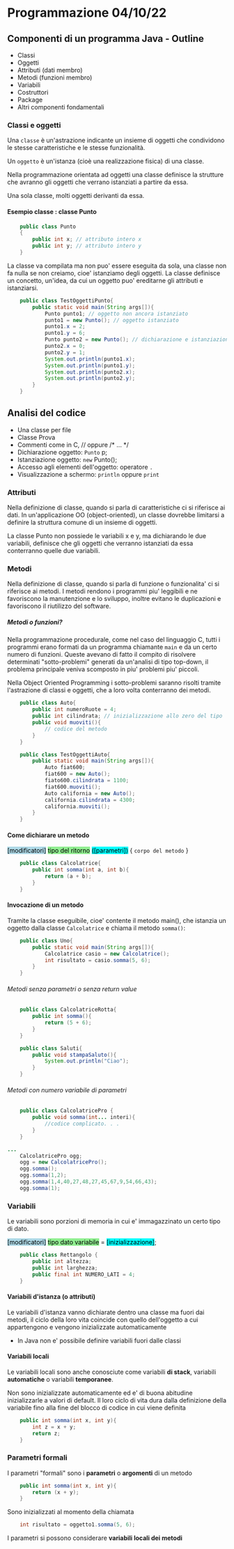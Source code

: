# Programmazione 04/10/22

## Componenti di un programma Java - Outline
+ Classi
+ Oggetti
+ Attributi (dati membro)
+ Metodi (funzioni membro)
+ Variabili
+ Costruttori
+ Package
+ Altri componenti fondamentali
### Classi e oggetti
Una `classe` è un'astrazione indicante un insieme di oggetti che condividono le stesse caratteristiche e le stesse funzionalità.

Un `oggetto` è un'istanza (cioè una realizzazione fisica) di una classe.

Nella programmazione orientata ad oggetti una classe definisce la strutture che avranno gli oggetti che verrano istanziati a partire da essa.

Una sola classe, molti oggetti derivanti da essa.

#### Esempio classe : classe Punto
```java
    public class Punto
    {
        public int x; // attributo intero x
        public int y; // attributo intero y
    }
```
La classe va compilata ma non puo' essere eseguita da sola, una classe non fa nulla se non creiamo, cioe' istanziamo degli oggetti. La classe definisce un concetto, un'idea, da cui un oggetto puo' ereditarne gli attributi e istanziarsi.

```java
    public class TestOggettiPunto{
        public static void main(String args[]){
            Punto punto1; // oggetto non ancora istanziato
            punto1 = new Punto(); // oggetto istanziato
            punto1.x = 2;
            punto1.y = 6;
            Punto punto2 = new Punto(); // dichiarazione e istanziazione di un secondo oggetto Punto
            punto2.x = 0;
            punto2.y = 1;
            System.out.println(punto1.x);
            System.out.println(punto1.y);
            System.out.println(punto2.x);
            System.out.println(punto2.y);
        }
    }
```
## Analisi del codice
+ Una classe per file
+ Classe Prova
+ Commenti come in C, // oppure /* ... */
+ Dichiarazione oggetto: `Punto` p;
+ Istanziazione oggetto: `new` Punto();
+ Accesso agli elementi dell'oggetto: operatore `.`
+ Visualizzazione a schermo: `println` oppure `print`

### Attributi
Nella definizione di classe, quando si parla di caratteristiche ci si riferisce ai dati. In un'applicazione OO (object-oriented), un classe dovrebbe limitarsi a definire la struttura comune di un insieme di oggetti.

La classe Punto non possiede le variabili x e y, ma dichiarando le due variabili, definisce che gli oggetti che verranno istanziati da essa conterranno quelle due variabili.

### Metodi
Nella definizione di classe, quando si parla di funzione o funzionalita' ci si riferisce ai metodi. I metodi rendono i programmi piu' leggibili e ne favoriscono la manutenzione e lo sviluppo, inoltre evitano le duplicazioni e favoriscono il riutilizzo del software.

##### Metodi o funzioni?
Nella programmazione procedurale, come nel caso del linguaggio C, tutti i programmi erano formati da un programma chiamante `main` e da un certo numero di funzioni. Queste avevano di fatto il compito di risolvere determinati "sotto-problemi" generati da un'analisi di tipo top-down, il problema principale veniva scomposto in piu' problemi piu' piccoli.

Nella Object Oriented Programming i sotto-problemi saranno risolti tramite l'astrazione di classi e oggetti, che a loro volta conterranno dei metodi.

```java
    public class Auto{
        public int numeroRuote = 4;
        public int cilindrata; // inizializzazione allo zero del tipo
        public void muoviti(){
            // codice del metodo
        }
    }
```

```java
    public class TestOggettiAuto{
        public static void main(String args[]){
            Auto fiat600;
            fiat600 = new Auto();
            fiato600.cilindrata = 1100;
            fiat600.muoviti();
            Auto california = new Auto();
            california.cilindrata = 4300;
            california.muoviti();
        }
    }
```

#### Come dichiarare un metodo
<mark style ="background-color: lightblue">[modificatori]</mark> <mark style ="background-color: lightgreen">tipo del ritorno</mark> <mark style ="background-color: cyan">([parametri])</mark> {
    `corpo del metodo`
}

```java
    public class Calcolatrice{
        public int somma(int a, int b){
            return (a + b);
        }
    }
```
#### Invocazione di un metodo
Tramite la classe eseguibile, cioe' contente il metodo main(), che istanzia un oggetto dalla classe `Calcolatrice` e chiama il metodo `somma()`:

```java
    public class Uno{
        public static void main(String args[]){
            Calcolatrice casio = new Calcolatrice();
            int risultato = casio.somma(5, 6);
        }
    }
```

###### Metodi senza parametri o senza return value

```java
    public class CalcolatriceRotta{   
        public int somma(){
            return (5 + 6);
        }
    }
```
```java
    public class Saluti{
        public void stampaSaluto(){
            System.out.println("Ciao");
        }
    }
```

###### Metodi con numero variabile di parametri

```java
    public class CalcolatricePro {
        public void somma(int... interi){
            //codice complicato. . .
        }
    }
```
```java
...
    CalcolatricePro ogg;
    ogg = new CalcolatricePro();
    ogg.somma();
    ogg.somma(1,2);
    ogg.somma(1,4,40,27,48,27,45,67,9,54,66,43);
    ogg.somma(1);
```

### Variabili
Le variabili sono porzioni di memoria in cui e' immagazzinato un certo tipo di dato.

<mark style ="background-color: lightblue">[modificatori]</mark> <mark style ="background-color: lightgreen">tipo dato variabile</mark> = <mark style ="background-color: cyan">[inizializzazione]</mark>;

```java
    public class Rettangolo {
        public int altezza;
        public int larghezza;
        public final int NUMERO_LATI = 4;
    }
```

#### Variabili d'istanza (o attributi)
Le variabili d'istanza vanno dichiarate dentro una classe ma fuori dai metodi, il ciclo della loro vita coincide con quello dell'oggetto a cui appartengono e vengono inizializzate automaticamente
+ In Java non e' possibile definire variabili fuori dalle classi

#### Variabili locali
Le variabili locali sono anche conosciute come variabili **di stack**, variabili **automatiche** o variabili **temporanee**.

Non sono inizializzate automaticamente ed e' di buona abitudine inizializzarle a valori di default. Il loro ciclo di vita dura dalla definizione della variabile fino alla fine del blocco di codice in cui viene definita

```java
    public int somma(int x, int y){
        int z = x + y;
        return z;
    }
```
### Parametri formali
I parametri "formali" sono i **parametri** o **argomenti** di un metodo
```java
    public int somma(int x, int y){
        return (x + y);
    }
```
Sono inizializzati al momento della chiamata
```java
    int risultato = oggetto1.somma(5, 6);
```
I parametri si possono considerare **variabili locali dei metodi**